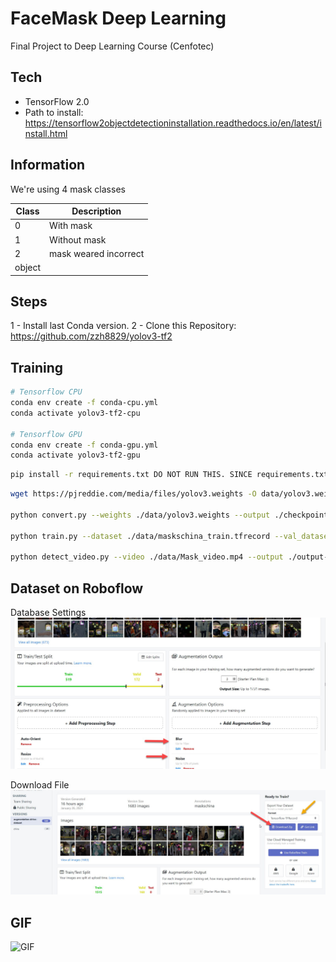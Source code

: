 # FaceMask Deep Learning

Final Project to Deep Learning Course (Cenfotec)

## Tech
- TensorFlow 2.0
- Path to install: https://tensorflow2objectdetectioninstallation.readthedocs.io/en/latest/install.html

## Information

We're using 4 mask classes 


| Class       | Description           |
|-------------|-----------------------|
| 0           | With mask             |
| 1           | Without mask          |
| 2           | mask weared incorrect |
| object      |                       |

## Steps

1 - Install last Conda version.
2 - Clone this Repository: https://github.com/zzh8829/yolov3-tf2

## Training

```bash
# Tensorflow CPU
conda env create -f conda-cpu.yml
conda activate yolov3-tf2-cpu

# Tensorflow GPU
conda env create -f conda-gpu.yml
conda activate yolov3-tf2-gpu
```

```bash
pip install -r requirements.txt DO NOT RUN THIS. SINCE requirements.txt HAS A DIFFERENT VERSION OF TENSORFLOW
```

```bash
wget https://pjreddie.com/media/files/yolov3.weights -O data/yolov3.weights

python convert.py --weights ./data/yolov3.weights --output ./checkpoints/yolov3.tf

python train.py --dataset ./data/maskschina_train.tfrecord --val_dataset ./data/maskschina_val.tfrecord --classes ./data/masks.names --num_classes 4 --mode fit --transfer darknet --batch_size 8 --epochs 10 --weights ./checkpoints/yolov3.tf --weights_num_classes 80 --yolo_max_boxes 1000

python detect_video.py --video ./data/Mask_video.mp4 --output ./output-loss-13.avi --classes ./data/masks_labeled.names --num_classes 4 --weights ./checkpoints/yolov3_train_9.tf
```

## Dataset on Roboflow

Database Settings
![Download file on Roboflow](https://github.com/cdiaz19/yolov3-masks/blob/main/media/images/settings.jpg)

Download File
![Download file on Roboflow](https://github.com/cdiaz19/yolov3-masks/blob/main/media/images/downloads.jpg)

## GIF

![GIF](https://github.com/cdiaz19/yolov3-masks/blob/main/media/gifs/gifs.gif)
